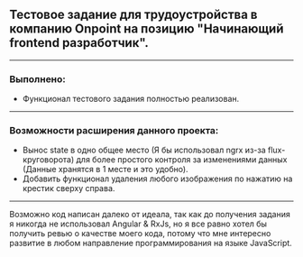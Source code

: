 ## Тестовое задание для трудоустройства в компанию Onpoint на позицию "Начинающий frontend разработчик".

----------------------------------------------------------------------------

### Выполнено:
* Функционал тестового задания полностью реализован.

-----------------------------------------------------------------------------

### Возможности расширения данного проекта:
* Вынос state в одно общее место (Я бы использовал ngrx из-за flux-круговорота) для более простого контроля за изменениями данных (Данные хранятся в 1 месте и это удобно).
* Добавить функционал удаления любого изображения по нажатию на крестик сверху справа.

--------------------------------------------------------------------------

Возможно код написан далеко от идеала, так как до получения задания я никогда не использовал Angular & RxJs, но я все равно хотел бы получить ревью о качестве моего кода, потому что мне интересно развитие в любом направление программирования на языке JavaScript.
